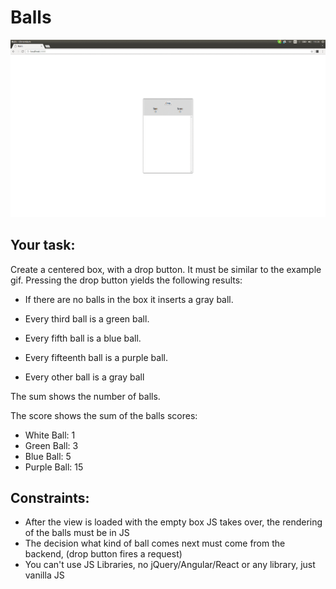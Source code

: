 # Balls

![Alt text](example.gif?raw=true "Balls")

## Your task:

Create a centered box, with a drop button. It must be similar to the example gif.
Pressing the drop button yields the following results:

- If there are no balls in the box it inserts a gray ball.

- Every third ball is a green ball.
- Every fifth ball is a blue ball.
- Every fifteenth ball is a purple ball.
- Every other ball is a gray ball

The sum shows the number of balls.

The score shows the sum of the balls scores:
- White Ball:  1
- Green Ball:  3
- Blue Ball:   5
- Purple Ball: 15

## Constraints:

- After the view is loaded with the empty box JS takes over, the rendering of the balls must be in JS
- The decision what kind of ball comes next must come from the backend, (drop button fires a request)
- You can't use JS Libraries, no jQuery/Angular/React or any library, just vanilla JS
